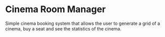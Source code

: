 # Cinema Room Manager

Simple cinema booking system that allows the user to generate a grid of a cinema, buy a seat and see the statistics of the cinema.
